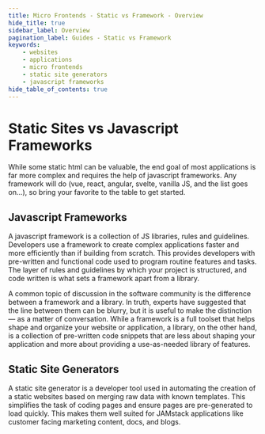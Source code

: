 ```yaml
---
title: Micro Frontends - Static vs Framework - Overview
hide_title: true
sidebar_label: Overview
pagination_label: Guides - Static vs Framework
keywords:
    - websites
    - applications
    - micro frontends
    - static site generators
    - javascript frameworks
hide_table_of_contents: true
---
```


# Static Sites vs Javascript Frameworks

While some static html can be valuable, the end goal of most applications is far more complex and requires the help of javascript frameworks.  Any framework will do (vue, react, angular, svelte, vanilla JS, and the list goes on...), so bring your favorite to the table to get started.

## Javascript Frameworks

A javascript framework is a collection of JS libraries, rules and guidelines.  Developers use a framework to create complex applications faster and more efficiently than if building from scratch.  This provides developers with pre-written and functional code used to program routine features and tasks.  The layer of rules and guidelines by which your project is structured, and code written is what sets a framework apart from a library.

A common topic of discussion in the software community is the difference between a framework and a library. In truth, experts have suggested that the line between them can be blurry, but it is useful to make the distinction — as a matter of conversation. While a framework is a full toolset that helps shape and organize your website or application, a library, on the other hand, is a collection of pre-written code snippets that are less about shaping your application and more about providing a use-as-needed library of features. 

<!-- Any javascript framework that generates an HTML/CSS/JS based site will work with Fathym LowCodeUnit.  To get started with your favorite, take a look at our [javascript frameworks guide](js-frameworks/overview). -->

## Static Site Generators

A static site generator is a developer tool used in automating the creation of a static websites based on merging raw data with known templates. This simplifies the task of coding pages and ensure pages are pre-generated to load quickly.  This makes them well suited for JAMstack applications like customer facing marketing content, docs, and blogs.

<!-- Any HTML/CSS/JS generated static content will work with Fathym LowCodeUnit.  To dig in more, take a look at our [static sites guide](static-sites/overview). -->
